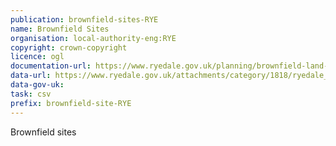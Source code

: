```yaml
---
publication: brownfield-sites-RYE
name: Brownfield Sites
organisation: local-authority-eng:RYE
copyright: crown-copyright
licence: ogl
documentation-url: https://www.ryedale.gov.uk/planning/brownfield-land-register.html
data-url: https://www.ryedale.gov.uk/attachments/category/1818/ryedale_brownfieldregister_2017-12-22_rev2.csv
data-gov-uk: 
task: csv
prefix: brownfield-site-RYE
---
```


Brownfield sites

